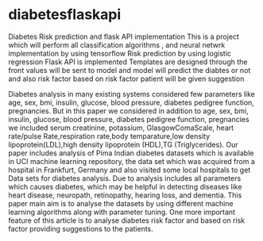 # diabetesflaskapi
Diabetes Risk prediction and flask API implementation
This is a project which will perform all classification algorithms , and neural netwrk implementation by using tensorflow 
Risk prediction by using logistic regression
Flask API is implemented
Templates are designed 
through the front values will be sent to model and model will predict the diabtes or not and also risk factor
based on risk factor patient will be given suggestion


Diabetes analysis in many existing systems considered few parameters like age, sex, bmi, insulin, glucose, blood pressure, diabetes pedigree function, pregnancies. But in this paper we considered in addition to age, sex, bmi, insulin, glucose, blood pressure, diabetes pedigree function, pregnancies we  included serum creatinine, potassium, GlasgowComaScale, heart rate/pulse Rate,respiration rate,body temparature,low density lipoprotein(LDL),high density lipoprotein (HDL),TG (Triglycerides). Our paper includes analysis of Pima Indian diabetes datasets which is available in UCI machine learning repository, the data set which was acquired from a hospital in Frankfurt, Germany and also visited some local hospitals to get Data sets for diabetes analysis. Due to analysis includes all parameters which causes diabetes, which may be helpful in detecting diseases like heart disease, neuropath, retinopathy, hearing loss, and dementia. This paper main aim is to analyse the datasets by using different machine learning algorithms along with parameter tuning.  One more important feature of this article is to analyse diabetes risk factor and based on risk factor providing suggestions to the patients.

